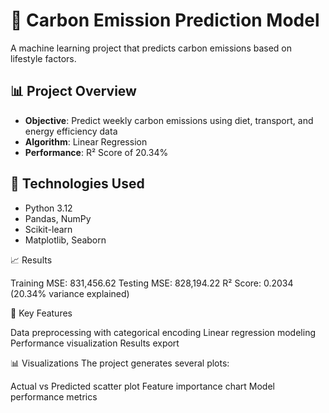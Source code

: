 # 🌱 Carbon Emission Prediction Model

A machine learning project that predicts carbon emissions based on lifestyle factors.

## 📊 Project Overview
- **Objective**: Predict weekly carbon emissions using diet, transport, and energy efficiency data
- **Algorithm**: Linear Regression
- **Performance**: R² Score of 20.34%

## 🔧 Technologies Used
- Python 3.12
- Pandas, NumPy
- Scikit-learn
- Matplotlib, Seaborn

📈 Results

Training MSE: 831,456.62
Testing MSE: 828,194.22
R² Score: 0.2034 (20.34% variance explained)



🎯 Key Features

Data preprocessing with categorical encoding
Linear regression modeling
Performance visualization
Results export

📊 Visualizations
The project generates several plots:

Actual vs Predicted scatter plot
Feature importance chart
Model performance metrics



